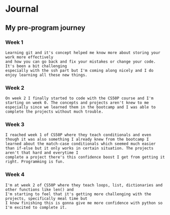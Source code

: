 # Journal

## My pre-program journey

### Week 1
    Learning git and it's concept helped me know more about storing your work more effectively
    and how you can go back and fix your mistakes or change your code. It's been a bit challenging
    especially with the ssh part but I'm coming along nicely and I do enjoy learning all these new things.

### Week 2
    On week 2 I finally started to code with the CS50P course and I'm starting on week 0. The concepts and projects aren't knew to me especially since we learned them in the bootcamp and I was able to complete the projects without much trouble.

### Week 3
    I reached week 1 of CS50P where they teach conditionals and even though it was also something I already knew from the bootcamp I learned about the match-case conditionals which seemed much easier
    than if-else but it only works in certain situation. The projects aren't that hard and everytime I
    complete a project there's this confidence boost I get from getting it right. Programming is fun.

### Week 4
    I'm at week 2 of CS50P where they teach loops, list, dictionaries and other functions like len() and
    I'm starting to feel that it's getting more challenging with the projects, specifically meal time but
    I know finishing this is gonna give me more confidence with python so I'm excited to complete it. 
